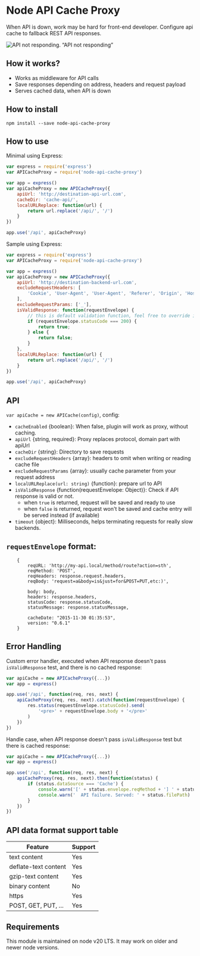 Node API Cache Proxy
======
When API is down, work may be hard for front-end developer.
Configure api cache to fallback REST API responses.


![API not responding.](https://cezarydanielnowak.github.io/node-api-cache-proxy/docs/OqWCFTn.gif)
“API not responding”


How it works?
------
- Works as middleware for API calls
- Save responses depending on address, headers and request payload
- Serves cached data, when API is down

How to install
------
```
npm install --save node-api-cache-proxy
```

How to use
------
Minimal using Express:
```js
var express = require('express')
var APICacheProxy = require('node-api-cache-proxy')

var app = express()
var apiCacheProxy = new APICacheProxy({
	apiUrl: 'http://destination-api-url.com',
	cacheDir: 'cache-api/',
	localURLReplace: function(url) {
		return url.replace('/api/', '/')
	}
})

app.use('/api', apiCacheProxy)
```

Sample using Express:
```js
var express = require('express')
var APICacheProxy = require('node-api-cache-proxy')

var app = express()
var apiCacheProxy = new APICacheProxy({
	apiUrl: 'http://destination-backend-url.com',
	excludeRequestHeaders: [
		'Cookie', 'User-Agent', 'User-Agent', 'Referer', 'Origin', 'Host', 'DNT'
	],
	excludeRequestParams: ['_'],
	isValidResponse: function(requestEnvelope) {
		// this is default validation function, feel free to override it
		if (requestEnvelope.statusCode === 200) {
			return true;
		} else {
			return false;
		}
	},
	localURLReplace: function(url) {
		return url.replace('/api/', '/')
	}
})

app.use('/api', apiCacheProxy)
```


API
------
`var apiCache = new APICache(config)`, config:
- `cacheEnabled` {boolean}: When false, plugin will work as proxy, without caching.
- `apiUrl` {string, required}: Proxy replaces protocol, domain part with apiUrl
- `cacheDir` {string}: Directory to save requests
- `excludeRequestHeaders` {array}: headers to omit when writing or reading cache file
- `excludeRequestParams` {array}: usually cache parameter from your request address
- `localURLReplace(url: string)` {function}: prepare url to API
- `isValidResponse` {function(requestEnvelope: Object)}: Check if API response is valid or not.
    - when `true` is returned, request will be saved and ready to use
    - when `false` is returned, request won't be saved and cache entry will be
      served instead (if available)
- `timeout` {object}:  Milliseconds, helps terminating requests for really slow backends.


`requestEnvelope` format:
------
```
	{
		reqURL: 'http://my-api.local/method/route?action=sth',
		reqMethod: 'POST',
		reqHeaders: response.request.headers,
		reqBody: 'request=a&body=is&just=for&POST=PUT,etc:)',

		body: body,
		headers: response.headers,
		statusCode: response.statusCode,
		statusMessage: response.statusMessage,

		cacheDate: "2015-11-30 01:35:53",
		version: "0.6.1"
	}
```

Error Handling
------
Custom error handler, executed when API response doesn't pass
`isValidResponse` test, and there is no cached response:
```js
var apiCache = new APICacheProxy({...})
var app = express()

app.use('/api', function(req, res, next) {
	apiCacheProxy(req, res, next).catch(function(requestEnvelope) {
		res.status(requestEnvelope.statusCode).send(
			'<pre>' + requestEnvelope.body + '</pre>'
		)
	})
})
```

Handle case, when API response doesn't pass `isValidResponse` test but there is
cached response:
```js
var apiCache = new APICacheProxy({...})
var app = express()

app.use('/api', function(req, res, next) {
	apiCacheProxy(req, res, next).then(function(status) {
		if (status.dataSource === 'Cache') {
			console.warn('[' + status.envelope.reqMethod + '] ' + status.envelope.reqURL)
			console.warn('  API failure. Served: ' + status.filePath)
		}
	})
})
```


API data format support table
------

| Feature               | Support       |
| --------------------- | ------------- |
| text content          | Yes           |
| deflate-text content  | Yes           |
| gzip-text content     | Yes           |
| binary content        | No            |
| https                 | Yes           |
| POST, GET, PUT, ...   | Yes           |

Requirements
------
This module is maintained on node v20 LTS. It may work on older and newer node
versions.
